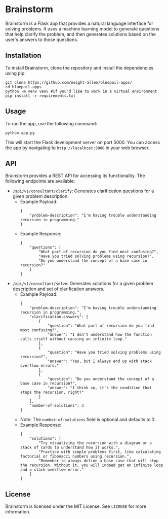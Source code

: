 # Brainstorm

Brainstorm is a Flask app that provides a natural language interface for solving problems. It uses a machine learning model to generate questions that help clarify the problem, and then generates solutions based on the user's answers to those questions.

## Installation

To install Brainstorm, clone the repository and install the dependencies using pip:

```
git clone https://github.com/neight-allen/bluepail-apps/
cd bluepail-apps
python -m venv venv #if you'd like to work in a virtual environment
pip install -r requirements.txt
```

## Usage

To run the app, use the following command:

```
python app.py
```

This will start the Flask development server on port 5000. You can access the app by navigating to `http://localhost:5000` in your web browser.

## API

Brainstorm provides a REST API for accessing its functionality. The following endpoints are available:

- `/api/v1/consultant/clarify`: Generates clarification questions for a given problem description.
  - Example Payload:
    ```
    {
        "problem-description": "I'm having trouble understanding recursion in programming."
    }
    ```
  - Example Response:
    ```
    {
        "questions": [
            "What part of recursion do you find most confusing?",
            "Have you tried solving problems using recursion?",
            "Do you understand the concept of a base case in recursion?"
        ]
    }
    ```
- `/api/v1/consultant/solve`: Generates solutions for a given problem description and set of clarification answers.
  - Example Payload:
    ```
    {
        "problem-description": "I'm having trouble understanding recursion in programming.",
        "clarification-answers": [
            {
                "question": "What part of recursion do you find most confusing?",
                "answer": "I don't understand how the function calls itself without causing an infinite loop."
            },
            {
                "question": "Have you tried solving problems using recursion?",
                "answer": "Yes, but I always end up with stack overflow errors."
            },
            {
                "question": "Do you understand the concept of a base case in recursion?",
                "answer": "I think so, it's the condition that stops the recursion, right?"
            }
        ],
        "number-of-solutions": 3
    }
    ```
  - Note: The `number-of-solutions` field is optional and defaults to 3.
  - Example Response:
    ```
    {
        "solutions": [
            "Try visualizing the recursion with a diagram or a stack of cards to understand how it works.",
            "Practice with simple problems first, like calculating factorial or fibonacci numbers using recursion.",
            "Remember to always define a base case that will stop the recursion. Without it, you will indeed get an infinite loop and a stack overflow error."
        ]
    }
    ```


## License

Brainstorm is licensed under the MIT License. See `LICENSE` for more information.
